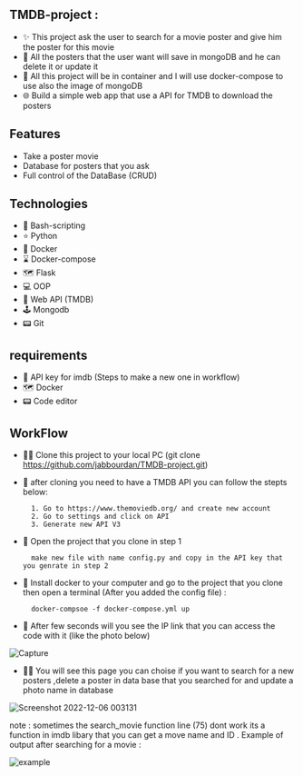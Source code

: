 
## TMDB-project :

- ✨ This project ask the user to search for a movie poster and give him the poster for this movie
- 💾 All the posters that the user want will save in mongoDB and he can delete it or update it
- 💽 All this project will be in container and I will use docker-compose to use also the image of mongoDB
- 🌐 Build a simple web app that use a API for TMDB to download the posters

## Features

- Take a poster movie
- Database for posters that you ask
- Full control of the DataBase (CRUD)


## Technologies
- 🌟 Bash-scripting
- ⭐ Python 
- 💫 Docker
- ⌛  Docker-compose
- 🗺️ Flask
- 💻 OOP
- 📱  Web API (TMDB)
- 🕹️ Mongodb
- 📟 Git

## requirements

- 📱  API key for imdb (Steps to make a new one in workflow)
- 🗺️ Docker
- 📟 Code editor

## WorkFlow
- 👨‍💻 Clone this project to your local PC (git clone https://github.com/jabbourdan/TMDB-project.git)


- 🚀 after cloning you need to have a TMDB API you can follow the stepts below:
        

        1. Go to https://www.themoviedb.org/ and create new account
        2. Go to settings and click on API
        3. Generate new API V3  
        
- 📱 Open the project that you clone in step 1 

        make new file with name config.py and copy in the API key that you genrate in step 2


- 💫 Install docker to your computer and go to the project that you clone then open a terminal (After you added the config file) :

        docker-compsoe -f docker-compose.yml up

- 💽 After few seconds will you see the IP link that you can access the code with it (like the photo below)



![Capture](https://user-images.githubusercontent.com/111487226/205933927-c6b007b8-448b-4ef1-b5a3-e60d4cffeb49.PNG)

- 👨‍💻 You will see this page you can choise if you want to search for a new posters ,delete a poster in data base that you searched for and update a photo name in database

![Screenshot 2022-12-06 003131](https://user-images.githubusercontent.com/111487226/205934544-949813e7-a366-43e6-9e98-ea4f5a2c7178.png)

note : sometimes the search_movie function line (75) dont work its a function in imdb libary that you can get a move name and ID . Example of output after searching for a movie :

![example](https://user-images.githubusercontent.com/111487226/205935388-0967c726-e2e2-4d68-8fb3-b53ff7c086a7.png)
